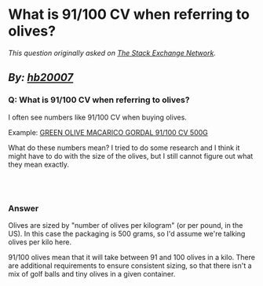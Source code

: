 # What is 91/100 CV when referring to olives?

_This question originally asked on [The Stack Exchange Network](https://cooking.stackexchange.com/q/115881)._

_By: [hb20007](https://cooking.stackexchange.com/u/55728)_
<br>
--------------------------------------------
### Q: What is 91/100 CV when referring to olives?
<p>I often see numbers like 91/100 CV when buying olives.</p>
<p>Example: <a href="https://delicias-uk.com/en/inicio/6555-green-olive-macarico-91100-cv-500g" rel="nofollow noreferrer">GREEN OLIVE MACARICO GORDAL 91/100 CV 500G</a></p>
<p>What do these numbers mean? I tried to do some research and I think it might have to do with the size of the olives, but I still cannot figure out what they mean exactly.</p>

<br><br>
### Answer 
<p>Olives are sized by &quot;number of olives per kilogram&quot; (or per pound, in the US). In this case the packaging is 500 grams, so I'd assume we're talking olives per kilo here.</p>
<p>91/100 olives mean that it will take between 91 and 100 olives in a kilo. There are additional requirements to ensure consistent sizing, so that there isn't a mix of golf balls and tiny olives in a given container.</p>

